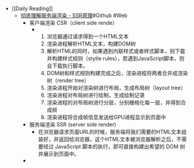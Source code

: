 - [[Daily Reading]]
	- [彻底理解服务端渲染 - SSR原理](https://github.com/yacan8/blog/issues/30)#Github #Web
		- 客户端渲染 CSR（client side rende）
			- 1. 浏览器通过请求得到一个HTML文本
			  2. 渲染进程解析HTML文本，构建DOM树
			  3. 解析HTML的同时，如果遇到内联样式或者样式脚本，则下载并构建样式规则（stytle rules），若遇到JavaScript脚本，则会下载执行脚本。
			  4. DOM树和样式规则构建完成之后，渲染进程将两者合并成渲染树（render tree）
			  5. 渲染进程开始对渲染树进行布局，生成布局树（layout tree）
			  6. 渲染进程对布局树进行绘制，生成绘制记录
			  7. 渲染进程的对布局树进行分层，分别栅格化每一层，并得到合成帧
			  8. 渲染进程将合成帧信息发送给GPU进程显示到页面中
		- 服务端渲染 SSR (server side render)
			- 在浏览器请求页面URL的时候，服务端将我们需要的HTML文本组装好，并返回给浏览器，这个HTML文本被浏览器解析之后，不需要经过 JavaScript 脚本的执行，即可直接构建出希望的 DOM 树并展示到页面中。
		-
